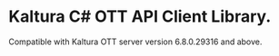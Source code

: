 # Kaltura C# OTT API Client Library.
Compatible with Kaltura OTT server version 6.8.0.29316 and above.

